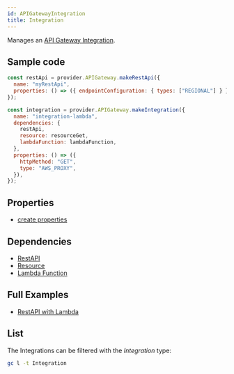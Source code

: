 ```yaml
---
id: APIGatewayIntegration
title: Integration
---
```


Manages an [API Gateway Integration](https://console.aws.amazon.com/apigateway/main/apis).

## Sample code

```js
const restApi = provider.APIGateway.makeRestApi({
  name: "myRestApi",
  properties: () => ({ endpointConfiguration: { types: ["REGIONAL"] } }),
});

const integration = provider.APIGateway.makeIntegration({
  name: "integration-lambda",
  dependencies: {
    restApi,
    resource: resourceGet,
    lambdaFunction: lambdaFunction,
  },
  properties: () => ({
    httpMethod: "GET",
    type: "AWS_PROXY",
  }),
});
```

## Properties

- [create properties](https://docs.aws.amazon.com/AWSJavaScriptSDK/latest/AWS/APIGateway.html#putIntegration-property)

## Dependencies

- [RestAPI](./RestAPI)
- [Resource](./Resource)
- [Lambda Function](../Lambda/Function)

## Full Examples

- [RestAPI with Lambda](https://github.com/grucloud/grucloud/tree/main/examples/aws/api-gateway/restapi-lambda)

## List

The Integrations can be filtered with the _Integration_ type:

```sh
gc l -t Integration
```

```txt

```
